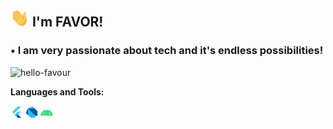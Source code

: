 ## <img src="https://raw.githubusercontent.com/Eunit99/eunit99/master/img/wave.gif" width="30px"> I'm FAVOR!

### • I am very passionate about tech and it's endless possibilities!

<p align="left"> <img src="https://komarev.com/ghpvc/?username=hello-favour&label=Views&color=blue&style=plastic" alt="hello-favour" /> </p>


**Languages and Tools:**  

<code><img height="20" src="https://raw.githubusercontent.com/github/explore/80688e429a7d4ef2fca1e82350fe8e3517d3494d/topics/flutter/flutter.png"></code>
<code><img height="20" src="https://raw.githubusercontent.com/github/explore/80688e429a7d4ef2fca1e82350fe8e3517d3494d/topics/dart/dart.png"></code>
<code><img height="20" src="https://raw.githubusercontent.com/github/explore/80688e429a7d4ef2fca1e82350fe8e3517d3494d/topics/android/android.png"></code>
  






